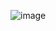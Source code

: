 ![image](https://user-images.githubusercontent.com/90381005/189850681-d34c9e68-82db-40be-ae20-13b0eaf790b0.png)
<br>
